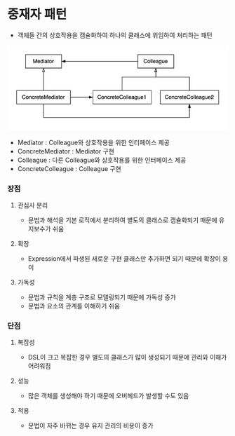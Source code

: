 # 중재자 패턴

- 객체들 간의 상호작용을 캡슐화하여 하나의 클래스에 위임하여 처리하는 패턴

![img_1.png](img_1.png)

- Mediator : Colleague와 상호작용을 위한 인터페이스 제공
- ConcreteMediator : Mediator 구현
- Colleague : 다른 Colleague와 상호작용를 위한 인터페이스 제공
- ConcreteColleague : Colleague 구현

### 장점

1. 관심사 분리
    - 문법과 해석을 기본 로직에서 분리하여 별도의 클래스로 캡슐화되기 때문에 유지보수가 쉬움


2. 확장
    - Expression에서 파생된 새로운 구현 클래스만 추가하면 되기 때문에 확장이 용이


3. 가독성
    - 문법과 규칙을 계층 구조로 모델링되기 때문에 가독성 증가
    - 문법과 요소의 관계를 이해하기 쉬움


### 단점

1. 복잡성
    - DSL이 크고 복잡한 경우 별도의 클래스가 많이 생성되기 때문에 관리와 이해가 어려워짐


2. 성능
    - 많은 객체를 생성해야 하기 때문에 오버헤드가 발생할 수도 있음
   
3. 적용
    - 문법이 자주 바뀌는 경우 유지 관리의 비용이 증가
